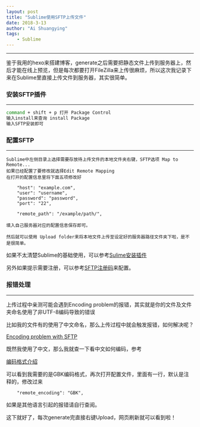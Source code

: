 ```yaml
---
layout: post
title: "Sublime使用SFTP上传文件"
date: 2018-3-13
author: "Ai Shuangying"
tags:
	- Sublime
---
```


<!-- LeetCode刷题系列(1)(question 3)
=================== -->

----------

鉴于我用的hexo来搭建博客，generate之后需要把静态文件上传到服务器上，然后才能在线上预览，但是每次都要打开FileZilla来上传很麻烦，所以这次我记录下来在Sublime里直接上传文件到服务器，其实很简单。


### 安装SFTP插件
-------------

``` bash
command + shift + p 打开 Package Control
输入install来查询 install Package
输入SFTP安装即可
```

### 配置SFTP
-------------

```
Sublime中左侧目录上选择需要存放待上传文件的本地文件夹右键，SFTP选项 Map to Remote...
如果已经配置了要修改就选择Edit Remote Mapping
在打开的配置信息里将下面五项修改好

	"host": "example.com",  
    "user": "username",  
    "password": "password",  
    "port": "22",  
      
    "remote_path": "/example/path/",

填入自己服务器对应的配置信息保存即可。

然后就可以使用 Upload folder来将本地文件上传至设定好的服务器路径文件夹下啦，是不是很简单。
```

如果不太清楚Sublime的基础使用，可以参考[Sulime安装插件](https://www.cnblogs.com/shiy/p/6507354.html)

另外如果提示需要注册，可以参考[SFTP注册码](https://blog.csdn.net/together_cz/article/details/74763474)来配置。

### 报错处理
-------------

上传过程中亲测可能会遇到Encoding problem的报错，其实就是你的文件及文件夹命名使用了非UTF-8编码导致的错误

比如我的文件有的使用了中文命名，那么上传过程中就会触发报错，如何解决呢？

[Encoding problem with SFTP](https://forum.sublimetext.com/t/encoding-problem-with-sftp-and-syncing-folder/13301)

既然我使用了中文，那么我就查一下看中文如何编码，参考

[编码格式介绍](http://www.cnblogs.com/lizhenghn/p/3690406.html)

可以看到我需要的是GBK编码格式，再次打开配置文件，里面有一行，默认是注释的，修改过来

```
	"remote_encoding": "GBK",
```

如果是其他语言引起的报错请自行查阅。

这下就好了，每次generate完直接右键Upload，网页刷新就可以看到啦！

